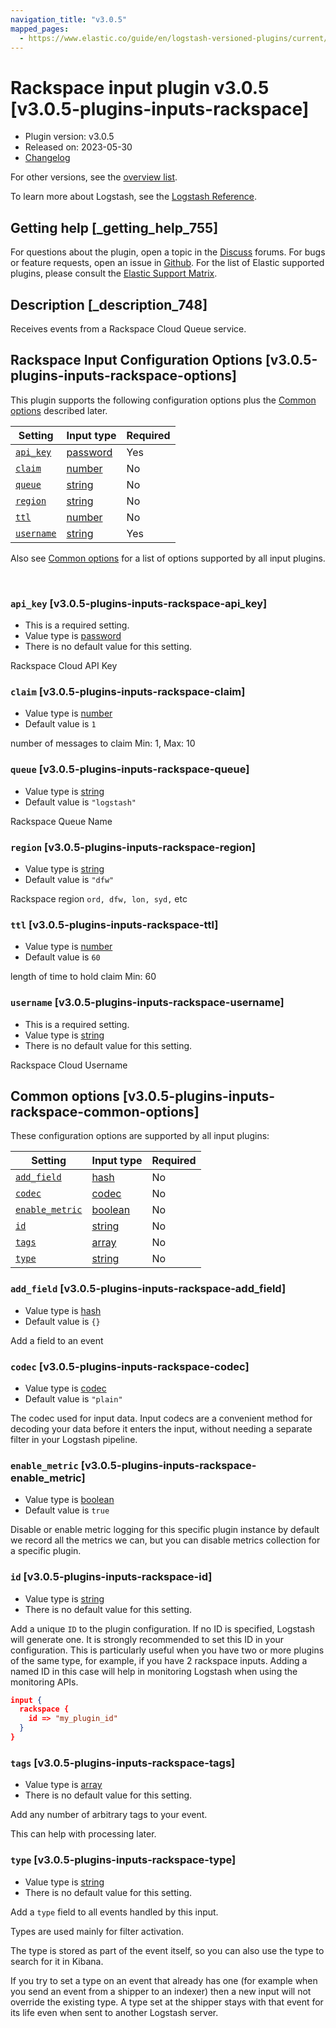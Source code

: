 ```yaml
---
navigation_title: "v3.0.5"
mapped_pages:
  - https://www.elastic.co/guide/en/logstash-versioned-plugins/current/v3.0.5-plugins-inputs-rackspace.html
---
```


# Rackspace input plugin v3.0.5 [v3.0.5-plugins-inputs-rackspace]


* Plugin version: v3.0.5
* Released on: 2023-05-30
* [Changelog](https://github.com/logstash-plugins/logstash-input-rackspace/blob/v3.0.5/CHANGELOG.md)

For other versions, see the [overview list](input-rackspace-index.md).

To learn more about Logstash, see the [Logstash Reference](logstash://reference/index.md).

## Getting help [_getting_help_755]

For questions about the plugin, open a topic in the [Discuss](http://discuss.elastic.co) forums. For bugs or feature requests, open an issue in [Github](https://github.com/logstash-plugins/logstash-input-rackspace). For the list of Elastic supported plugins, please consult the [Elastic Support Matrix](https://www.elastic.co/support/matrix#matrix_logstash_plugins).


## Description [_description_748]

Receives events from a Rackspace Cloud Queue service.


## Rackspace Input Configuration Options [v3.0.5-plugins-inputs-rackspace-options]

This plugin supports the following configuration options plus the [Common options](v3-0-5-plugins-inputs-rackspace.md#v3.0.5-plugins-inputs-rackspace-common-options) described later.

| Setting | Input type | Required |
| --- | --- | --- |
| [`api_key`](v3-0-5-plugins-inputs-rackspace.md#v3.0.5-plugins-inputs-rackspace-api_key) | [password](logstash://reference/configuration-file-structure.md#password) | Yes |
| [`claim`](v3-0-5-plugins-inputs-rackspace.md#v3.0.5-plugins-inputs-rackspace-claim) | [number](logstash://reference/configuration-file-structure.md#number) | No |
| [`queue`](v3-0-5-plugins-inputs-rackspace.md#v3.0.5-plugins-inputs-rackspace-queue) | [string](logstash://reference/configuration-file-structure.md#string) | No |
| [`region`](v3-0-5-plugins-inputs-rackspace.md#v3.0.5-plugins-inputs-rackspace-region) | [string](logstash://reference/configuration-file-structure.md#string) | No |
| [`ttl`](v3-0-5-plugins-inputs-rackspace.md#v3.0.5-plugins-inputs-rackspace-ttl) | [number](logstash://reference/configuration-file-structure.md#number) | No |
| [`username`](v3-0-5-plugins-inputs-rackspace.md#v3.0.5-plugins-inputs-rackspace-username) | [string](logstash://reference/configuration-file-structure.md#string) | Yes |

Also see [Common options](v3-0-5-plugins-inputs-rackspace.md#v3.0.5-plugins-inputs-rackspace-common-options) for a list of options supported by all input plugins.

 

### `api_key` [v3.0.5-plugins-inputs-rackspace-api_key]

* This is a required setting.
* Value type is [password](logstash://reference/configuration-file-structure.md#password)
* There is no default value for this setting.

Rackspace Cloud API Key


### `claim` [v3.0.5-plugins-inputs-rackspace-claim]

* Value type is [number](logstash://reference/configuration-file-structure.md#number)
* Default value is `1`

number of messages to claim Min: 1, Max: 10


### `queue` [v3.0.5-plugins-inputs-rackspace-queue]

* Value type is [string](logstash://reference/configuration-file-structure.md#string)
* Default value is `"logstash"`

Rackspace Queue Name


### `region` [v3.0.5-plugins-inputs-rackspace-region]

* Value type is [string](logstash://reference/configuration-file-structure.md#string)
* Default value is `"dfw"`

Rackspace region `ord, dfw, lon, syd,` etc


### `ttl` [v3.0.5-plugins-inputs-rackspace-ttl]

* Value type is [number](logstash://reference/configuration-file-structure.md#number)
* Default value is `60`

length of time to hold claim Min: 60


### `username` [v3.0.5-plugins-inputs-rackspace-username]

* This is a required setting.
* Value type is [string](logstash://reference/configuration-file-structure.md#string)
* There is no default value for this setting.

Rackspace Cloud Username



## Common options [v3.0.5-plugins-inputs-rackspace-common-options]

These configuration options are supported by all input plugins:

| Setting | Input type | Required |
| --- | --- | --- |
| [`add_field`](v3-0-5-plugins-inputs-rackspace.md#v3.0.5-plugins-inputs-rackspace-add_field) | [hash](logstash://reference/configuration-file-structure.md#hash) | No |
| [`codec`](v3-0-5-plugins-inputs-rackspace.md#v3.0.5-plugins-inputs-rackspace-codec) | [codec](logstash://reference/configuration-file-structure.md#codec) | No |
| [`enable_metric`](v3-0-5-plugins-inputs-rackspace.md#v3.0.5-plugins-inputs-rackspace-enable_metric) | [boolean](logstash://reference/configuration-file-structure.md#boolean) | No |
| [`id`](v3-0-5-plugins-inputs-rackspace.md#v3.0.5-plugins-inputs-rackspace-id) | [string](logstash://reference/configuration-file-structure.md#string) | No |
| [`tags`](v3-0-5-plugins-inputs-rackspace.md#v3.0.5-plugins-inputs-rackspace-tags) | [array](logstash://reference/configuration-file-structure.md#array) | No |
| [`type`](v3-0-5-plugins-inputs-rackspace.md#v3.0.5-plugins-inputs-rackspace-type) | [string](logstash://reference/configuration-file-structure.md#string) | No |

### `add_field` [v3.0.5-plugins-inputs-rackspace-add_field]

* Value type is [hash](logstash://reference/configuration-file-structure.md#hash)
* Default value is `{}`

Add a field to an event


### `codec` [v3.0.5-plugins-inputs-rackspace-codec]

* Value type is [codec](logstash://reference/configuration-file-structure.md#codec)
* Default value is `"plain"`

The codec used for input data. Input codecs are a convenient method for decoding your data before it enters the input, without needing a separate filter in your Logstash pipeline.


### `enable_metric` [v3.0.5-plugins-inputs-rackspace-enable_metric]

* Value type is [boolean](logstash://reference/configuration-file-structure.md#boolean)
* Default value is `true`

Disable or enable metric logging for this specific plugin instance by default we record all the metrics we can, but you can disable metrics collection for a specific plugin.


### `id` [v3.0.5-plugins-inputs-rackspace-id]

* Value type is [string](logstash://reference/configuration-file-structure.md#string)
* There is no default value for this setting.

Add a unique `ID` to the plugin configuration. If no ID is specified, Logstash will generate one. It is strongly recommended to set this ID in your configuration. This is particularly useful when you have two or more plugins of the same type, for example, if you have 2 rackspace inputs. Adding a named ID in this case will help in monitoring Logstash when using the monitoring APIs.

```json
input {
  rackspace {
    id => "my_plugin_id"
  }
}
```


### `tags` [v3.0.5-plugins-inputs-rackspace-tags]

* Value type is [array](logstash://reference/configuration-file-structure.md#array)
* There is no default value for this setting.

Add any number of arbitrary tags to your event.

This can help with processing later.


### `type` [v3.0.5-plugins-inputs-rackspace-type]

* Value type is [string](logstash://reference/configuration-file-structure.md#string)
* There is no default value for this setting.

Add a `type` field to all events handled by this input.

Types are used mainly for filter activation.

The type is stored as part of the event itself, so you can also use the type to search for it in Kibana.

If you try to set a type on an event that already has one (for example when you send an event from a shipper to an indexer) then a new input will not override the existing type. A type set at the shipper stays with that event for its life even when sent to another Logstash server.



